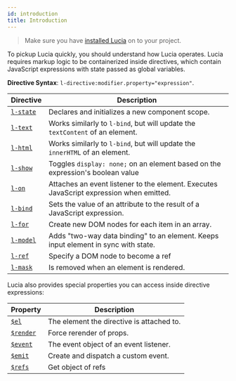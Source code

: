 ```yaml
---
id: introduction
title: Introduction
---
```


> Make sure you have [installed Lucia](/docs/fundementals/installation) on to your project.

To pickup Lucia quickly, you should understand how Lucia operates. Lucia requires markup logic to be containerized inside directives, which contain JavaScript expressions with state passed as global variables.

**Directive Syntax**: `l-directive:modifier.property="expression"`.

| Directive                                     | Description                                                                             |
| --------------------------------------------- | --------------------------------------------------------------------------------------- |
| [`l-state`](/docs/directives/state-directive) | Declares and initializes a new component scope.                                         |
| [`l-text`](/docs/directives/text-directive)   | Works similarly to `l-bind`, but will update the `textContent` of an element.           |
| [`l-html`](/docs/directives/html-directive)   | Works similarly to `l-bind`, but will update the `innerHTML` of an element.             |
| [`l-show`](/docs/directives/show-directive)   | Toggles `display: none;` on an element based on the expression's boolean value          |
| [`l-on`](/docs/directives/on-directive)       | Attaches an event listener to the element. Executes JavaScript expression when emitted. |
| [`l-bind`](/docs/directives/bind-directive)   | Sets the value of an attribute to the result of a JavaScript expression.                |
| [`l-for`](/docs/directives/for-directive)     | Create new DOM nodes for each item in an array.                                         |
| [`l-model`](/docs/directives/model-directive) | Adds "two-way data binding" to an element. Keeps input element in sync with state.      |
| [`l-ref`](/docs/directives/ref-directive)     | Specify a DOM node to become a ref                                                      |
| [`l-mask`](/docs/directives/mask-directive)   | Is removed when an element is rendered.                                                 |

Lucia also provides special properties you can access inside directive expressions:

| Property                                             | Description                               |
| ---------------------------------------------------- | ----------------------------------------- |
| [`$el`](/docs/specialProperties/el-property)         | The element the directive is attached to. |
| [`$render`](/docs/specialProperties/render-property) | Force rerender of props.                  |
| [`$event`](/docs/specialProperties/event-property)   | The event object of an event listener.    |
| [`$emit`](/docs/specialProperties/emit-property)     | Create and dispatch a custom event.       |
| [`$refs`](/docs/specialProperties/emit-property)     | Get object of refs                        |
